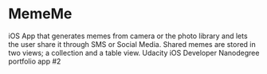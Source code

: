 # MemeMe
iOS App that generates memes from camera or the photo library and lets the user share it through SMS or Social Media. Shared memes are stored in two views; a collection and a table view. Udacity iOS Developer Nanodegree portfolio app #2

